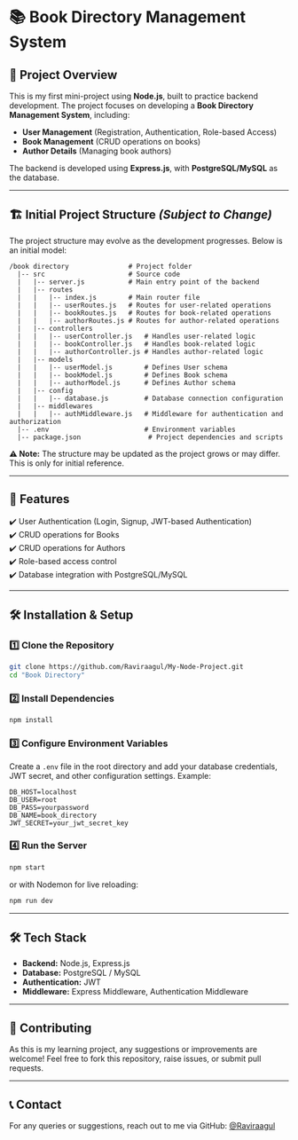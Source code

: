 # 📚 Book Directory Management System  

## 📌 Project Overview  
This is my first mini-project using **Node.js**, built to practice backend development. The project focuses on developing a **Book Directory Management System**, including:  
- **User Management** (Registration, Authentication, Role-based Access)  
- **Book Management** (CRUD operations on books)  
- **Author Details** (Managing book authors)  

The backend is developed using **Express.js**, with **PostgreSQL/MySQL** as the database.  

---

## 🏗️ Initial Project Structure *(Subject to Change)*  

The project structure may evolve as the development progresses. Below is an initial model:  

```
/book directory               # Project folder
  |-- src                     # Source code
  |   |-- server.js           # Main entry point of the backend
  |   |-- routes                        
  |   |   |-- index.js        # Main router file
  |   |   |-- userRoutes.js   # Routes for user-related operations
  |   |   |-- bookRoutes.js   # Routes for book-related operations
  |   |   |-- authorRoutes.js # Routes for author-related operations
  |   |-- controllers                    
  |   |   |-- userController.js   # Handles user-related logic
  |   |   |-- bookController.js   # Handles book-related logic
  |   |   |-- authorController.js # Handles author-related logic
  |   |-- models                        
  |   |   |-- userModel.js        # Defines User schema
  |   |   |-- bookModel.js        # Defines Book schema
  |   |   |-- authorModel.js      # Defines Author schema
  |   |-- config
  |   |   |-- database.js         # Database connection configuration
  |   |-- middlewares
  |   |   |-- authMiddleware.js   # Middleware for authentication and authorization
  |-- .env                        # Environment variables
  |-- package.json                 # Project dependencies and scripts

```

**⚠️ Note:** The structure may be updated as the project grows or may differ. This is only for initial reference.

---

## 🚀 Features  
✔️ User Authentication (Login, Signup, JWT-based Authentication)  
✔️ CRUD operations for Books  
✔️ CRUD operations for Authors  
✔️ Role-based access control  
✔️ Database integration with PostgreSQL/MySQL  

---

## 🛠️ Installation & Setup  

### 1️⃣ Clone the Repository  
```bash
git clone https://github.com/Raviraagul/My-Node-Project.git
cd "Book Directory"
```

### 2️⃣ Install Dependencies  
```bash
npm install
```

### 3️⃣ Configure Environment Variables  
Create a `.env` file in the root directory and add your database credentials, JWT secret, and other configuration settings. Example:  
```
DB_HOST=localhost
DB_USER=root
DB_PASS=yourpassword
DB_NAME=book_directory
JWT_SECRET=your_jwt_secret_key
```

### 4️⃣ Run the Server  
```bash
npm start
```
or with Nodemon for live reloading:  
```bash
npm run dev
```

---

## 🛠️ Tech Stack  
- **Backend:** Node.js, Express.js  
- **Database:** PostgreSQL / MySQL  
- **Authentication:** JWT  
- **Middleware:** Express Middleware, Authentication Middleware  

---

## 🤝 Contributing  
As this is my learning project, any suggestions or improvements are welcome! Feel free to fork this repository, raise issues, or submit pull requests.  

---

## 📞 Contact  
For any queries or suggestions, reach out to me via GitHub: [@Raviraagul](https://github.com/Raviraagul)  
